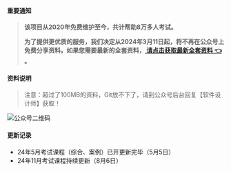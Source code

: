 #### 重要通知
>   **该项目从2020年免费维护至今，共计帮助8万多人考试。**
> 
>   **为了提供更优质的服务，我们决定从2024年3月11日起，将不再在公众号上免费分享资料。如果您需要最新的全套资料，[ 请点击获取最新全套资料 👈  ](https://91ke.cn/)。**  


#### 资料说明
> 注意：超过了100MB的资料，Git放不下了，请到公众号后台回复【软件设计师】获取！

![公众号二维码](https://chaidingoss.oss-cn-hangzhou.aliyuncs.com/qrcode.jpg)

#### 更新记录
- 24年5月考试课程（综合、案例）已开更新完毕（5月5日）
- 24年11月考试课程持续更新（8月6日）